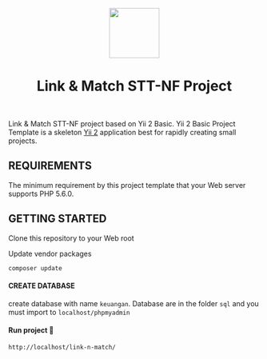 <p align="center">
    <a href="https://www.nurulfikri.ac.id" target="_blank">
        <img src="https://pmb.nurulfikri.ac.id/assets/images/profile.png" height="100px">
    </a>
    <h1 align="center">Link & Match STT-NF Project</h1>
    <br>
</p>

Link & Match STT-NF project based on Yii 2 Basic. Yii 2 Basic Project Template is a skeleton [Yii 2](http://www.yiiframework.com/) application best for rapidly creating small projects.

## REQUIREMENTS

The minimum requirement by this project template that your Web server supports PHP 5.6.0.

## GETTING STARTED

Clone this repository to your Web root

Update vendor packages

```
composer update
```

#### CREATE DATABASE

create database with name `` keuangan ``. Database are in the folder `` sql `` and you must import to `` localhost/phpmyadmin ``

#### Run project :rocket:

```
http://localhost/link-n-match/
```
